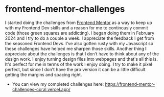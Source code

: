 # frontend-mentor-challenges
I started doing the challenges from [Frontend Mentor]([url](https://www.frontendmentor.io/home)) as a way to keep up with my Frontend Dev skills and a reason for me to continously commit code (those green squares are addicting). I began doing them in February 2024 and I try to do a couple a week. I appreciate the feedback I get from the seasoned Frontend Devs. I've also gotten rusty with my Javascript so these challenges have helped me sharpen those skills. Another thing I appreciate about the challenges is that I don't have to think about any of the design work. I enjoy turning design files into webpages and that's all this is. It's perfect for me in terms of the work I enjoy doing. I try to make it pixel perfect, but since I don't have the pro version it can be a little difficult getting the margins and spacing right. 
- You can view my completed challenges here: https://frontend-mentor-challenges-coral.vercel.app/

